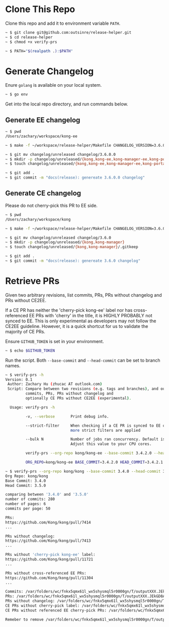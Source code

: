 # Clone This Repo

Clone this repo and add it to environment variable `PATH`.

```bash
~ $ git clone git@github.com:outsinre/release-helper.git
~ $ cd release-helper
~ $ chmod +x verify-prs

~ $ PATH="$(realpath .):$PATH"
```

# Generate Changelog

Enure `golang` is available on your local system.

```bash
~ $ go env
```

Get into the local repo directory, and run commands below.

## Generate EE changelog

```bash
~ $ pwd
/Users/zachary/workspace/kong-ee

~ $ make -f ~/workspace/release-helper/Makefile CHANGELOG_VERSION=3.6.0.0 generate-ee

~ $ git mv changelog/unreleased changelog/3.6.0.0
~ $ mkdir -p changelog/unreleased/{kong,kong-ee,kong-manager-ee,kong-portal}
~ $ touch changelog/unreleased/{kong,kong-ee,kong-manager-ee,kong-portal}/.gitkeep

~ $ git add .
~ $ git commit -m "docs(release): genereate 3.6.0.0 changelog"
```

## Generate CE changelog

Please do not cherry-pick this PR to EE side.

```bash
~ $ pwd
/Users/zachary/workspace/kong

~ $ make -f ~/workspace/release-helper/Makefile CHANGELOG_VERSION=3.6.0 generate-ce

~ $ git mv changelog/unreleased changelog/3.6.0
~ $ mkdir -p changelog/unreleased/{kong,kong-manager}
~ $ touch changelog/unreleased/{kong,kong-manager}/.gitkeep

~ $ git add .
~ $ git commit -m "docs(release): genereate 3.6.0 changelog"
```

# Retrieve PRs

Given two arbitrary revisions, list commits, PRs, PRs without changelog and PRs without CE2EE.

If a CE PR has neither the 'cherry-pick kong-ee' label nor has cross-referenced EE PRs with 'cherry'
in the title, it is HIGHLY PROBABLY not synced to EE. This is only experimental as developers may not
follow the CE2EE guideline. However, it is a quick shortcut for us to validate the majority of CE PRs.

Ensure `GITHUB_TOKEN` is set in your environment.

```bash
~ $ echo $GITHUB_TOKEN
```

Run the script. Both `--base-commit` and `--head-commit` can be set to branch names.

```bash
~ $ verify-prs -h
Version: 0.1
 Author: Zachary Hu (zhucac AT outlook.com)
 Script: Compare between two revisions (e.g. tags and branches), and output
         commits, PRs, PRs without changelog and
         optionally CE PRs without CE2EE (experimental).

  Usage: verify-prs -h

         -v, --verbose       Print debug info.

         --strict-filter     When checking if a CE PR is synced to EE or not,
                             more strict filters are applied

         --bulk N            Number of jobs ran concurrency. Default is 5.
                             Adjust this value to your CPU cores.

         verify-prs --org-repo kong/kong-ee --base-commit 3.4.2.0 --head-commit 3.4.2.1 [--strict-filter] [--bulk 5] [-v]

         ORG_REPO=kong/kong-ee BASE_COMMIT=3.4.2.0 HEAD_COMMIT=3.4.2.1 verify-prs

~ $ verify-prs --org-repo kong/kong --base-commit 3.4.0 --head-commit 3.5.0
Org Repo: kong/kong
Base Commit: 3.4.0
Head Commit: 3.5.0

comparing between '3.4.0' and '3.5.0'
number of commits: 280
number of pages: 6
commits per page: 50

PRs:
https://github.com/Kong/kong/pull/7414
...

PRs without changelog:
https://github.com/Kong/kong/pull/7413
...

PRs without 'cherry-pick kong-ee' label:
https://github.com/Kong/kong/pull/11721
...

PRs without cross-referenced EE PRs:
https://github.com/Kong/kong/pull/11304
...

Commits: /var/folders/wc/fnkx5qmx61l_wx5shysmql5r0000gn/T/outputXXX.JEkGD8AO/commits.txt
PRs: /var/folders/wc/fnkx5qmx61l_wx5shysmql5r0000gn/T/outputXXX.JEkGD8AO/prs.txt
PRs without changelog: /var/folders/wc/fnkx5qmx61l_wx5shysmql5r0000gn/T/outputXXX.JEkGD8AO/prs_no_changelog.txt
CE PRs without cherry-pick label: /var/folders/wc/fnkx5qmx61l_wx5shysmql5r0000gn/T/outputXXX.JEkGD8AO/prs_no_cherrypick_label.txt
CE PRs without referenced EE cherry-pick PRs: /var/folders/wc/fnkx5qmx61l_wx5shysmql5r0000gn/T/outputXXX.JEkGD8AO/prs_no_cross_reference.txt

Remeber to remove /var/folders/wc/fnkx5qmx61l_wx5shysmql5r0000gn/T/outputXXX.JEkGD8AO
```
